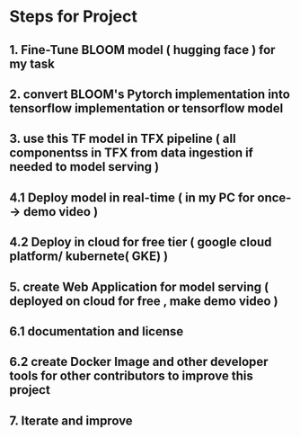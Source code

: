 # Steps for Project

## 1. Fine-Tune BLOOM model ( hugging face ) for my task 
## 2. convert BLOOM's Pytorch implementation into tensorflow implementation or tensorflow model
## 3. use this TF model in TFX pipeline ( all componentss in TFX from data ingestion if needed to model serving )
## 4.1 Deploy model in real-time ( in my PC for once--> demo video )
## 4.2 Deploy in cloud for free tier ( google cloud platform/ kubernete( GKE) )
## 5. create Web Application for model serving ( deployed on cloud for free , make demo video )
## 6.1 documentation and license
## 6.2 create Docker Image and other developer tools for other contributors to improve this project
## 7. Iterate and improve

